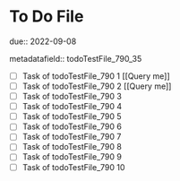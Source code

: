 # To Do File

due:: 2022-09-08

metadatafield:: todoTestFile_790_35

- [ ] Task of todoTestFile_790 1 [[Query me]]
- [ ] Task of todoTestFile_790 2 [[Query me]]
- [ ] Task of todoTestFile_790 3
- [ ] Task of todoTestFile_790 4
- [ ] Task of todoTestFile_790 5
- [ ] Task of todoTestFile_790 6
- [ ] Task of todoTestFile_790 7
- [ ] Task of todoTestFile_790 8
- [ ] Task of todoTestFile_790 9
- [ ] Task of todoTestFile_790 10